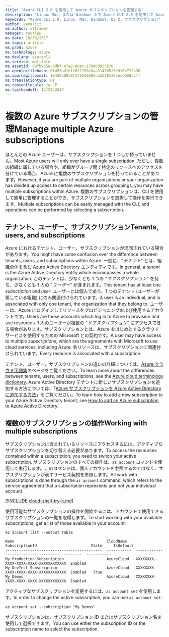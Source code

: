```yaml
---
title: "Azure CLI 2.0 を使用して Azure サブスクリプションを管理する"
description: "Linux、Mac、または Windows 上で Azure CLI 2.0 を使用して Azure サブスクリプションを管理します。"
keywords: "Azure CLI 2.0, Linux, Mac, Windows, OS X, サブスクリプション"
author: kamaljit
ms.author: sttramer
manager: routlaw
ms.date: 10/30/2017
ms.topic: article
ms.prod: azure
ms.technology: azure
ms.devlang: azurecli
ms.service: multiple
ms.assetid: 98fb955e-6dbf-47e2-80ac-170d6d95cb70
ms.openlocfilehash: 0f453ad1bff621250c8aa3147b5f5e916e712e30
ms.sourcegitcommit: 16426a08c0f2f62d0b9dca3df8132cece659acff
ms.translationtype: HT
ms.contentlocale: ja-JP
ms.lasthandoff: 12/21/2017
---
```

# <a name="manage-multiple-azure-subscriptions"></a><span data-ttu-id="6af8c-104">複数の Azure サブスクリプションの管理</span><span class="sxs-lookup"><span data-stu-id="6af8c-104">Manage multiple Azure subscriptions</span></span>

<span data-ttu-id="6af8c-105">ほとんどの Azure ユーザーは、サブスクリプションを 1 つしか持っていません。</span><span class="sxs-lookup"><span data-stu-id="6af8c-105">Most Azure users will only ever have a single subscription.</span></span> <span data-ttu-id="6af8c-106">ただし、複数の組織に属している場合や、組織がグループ間で特定のリソースへのアクセスを分けている場合、Azure に複数のサブスクリプションを持っていることがあります。</span><span class="sxs-lookup"><span data-stu-id="6af8c-106">However, if you are part of multiple organizations or your organization has divided up access to certain resources across groupings, you may have multiple subscriptions within Azure.</span></span> <span data-ttu-id="6af8c-107">複数のサブスクリプションは、CLI を使用して簡単に管理することができ、サブスクリプションを選択して操作を実行できます。</span><span class="sxs-lookup"><span data-stu-id="6af8c-107">Multiple subscriptions can be easily managed with the CLI, and operations can be performed by selecting a subscription.</span></span>

## <a name="tenants-users-and-subscriptions"></a><span data-ttu-id="6af8c-108">テナント、ユーザー、サブスクリプション</span><span class="sxs-lookup"><span data-stu-id="6af8c-108">Tenants, users, and subscriptions</span></span>

<span data-ttu-id="6af8c-109">Azure におけるテナント、ユーザー、サブスクリプションが混同されている場合があります。</span><span class="sxs-lookup"><span data-stu-id="6af8c-109">You might have some confusion over the difference between tenants, users, and subscriptions within Azure.</span></span> <span data-ttu-id="6af8c-110">一般に、"_テナント_" とは、組織全体を含む Azure Active Directory エンティティです。</span><span class="sxs-lookup"><span data-stu-id="6af8c-110">In general, a _tenant_ is the Azure Active Directory entity which encompasses a whole organization.</span></span> <span data-ttu-id="6af8c-111">このテナントは、少なくとも 1 つの "_サブスクリプション_" を持ち、少なくとも 1 人の "_ユーザー_" が含まれます。</span><span class="sxs-lookup"><span data-stu-id="6af8c-111">This tenant has at least one _subscription_ and _user_.</span></span> <span data-ttu-id="6af8c-112">ユーザーとは個人であり、1 つのテナント (ユーザーが属している組織) にのみ関連付けられています。</span><span class="sxs-lookup"><span data-stu-id="6af8c-112">A user is an individual, and is associated with only one tenant, the organization that they belong to.</span></span> <span data-ttu-id="6af8c-113">ユーザーは、Azure にログインしてリソースをプロビジョニングおよび使用するアカウントです。</span><span class="sxs-lookup"><span data-stu-id="6af8c-113">Users are those accounts which log in to Azure to provision and use resources.</span></span> <span data-ttu-id="6af8c-114">1 人のユーザーが複数の "_サブスクリプション_" にアクセスできる場合があります。サブスクリプションとは、Azure をはじめとするクラウド サービスを使用するための Microsoft との契約です。</span><span class="sxs-lookup"><span data-stu-id="6af8c-114">A user may have access to multiple _subscriptions_, which are the agreements with Microsoft to use cloud services, including Azure.</span></span> <span data-ttu-id="6af8c-115">各リソースは、サブスクリプションに関連付けられています。</span><span class="sxs-lookup"><span data-stu-id="6af8c-115">Every resource is associated with a subscription.</span></span>

<span data-ttu-id="6af8c-116">テナント、ユーザー、サブスクリプションの違いの詳細については、[Azure クラウド用語集](/azure/azure-glossary-cloud-terminology)のページをご覧ください。</span><span class="sxs-lookup"><span data-stu-id="6af8c-116">To learn more about the differences between tenants, users, and subscriptions, see the [Azure cloud terminology dictionary](/azure/azure-glossary-cloud-terminology).</span></span>
<span data-ttu-id="6af8c-117">Azure Active Directory テナントに新しいサブスクリプションを追加する方法については、「[Azure サブスクリプションを Azure Active Directory に追加する方法](/azure/active-directory/active-directory-how-subscriptions-associated-directory)」をご覧ください。</span><span class="sxs-lookup"><span data-stu-id="6af8c-117">To learn how to add a new subscription to your Azure Active Directory tenant, see [How to add an Azure subscription to Azure Active Directory](/azure/active-directory/active-directory-how-subscriptions-associated-directory).</span></span>

## <a name="working-with-multiple-subscriptions"></a><span data-ttu-id="6af8c-118">複数のサブスクリプションの操作</span><span class="sxs-lookup"><span data-stu-id="6af8c-118">Working with multiple subscriptions</span></span>

<span data-ttu-id="6af8c-119">サブスクリプションに含まれているリソースにアクセスするには、アクティブなサブスクリプションを切り替える必要があります。</span><span class="sxs-lookup"><span data-stu-id="6af8c-119">To access the resources contained within a subscription, you need to switch your active subscription.</span></span> <span data-ttu-id="6af8c-120">サブスクリプションのすべての操作は、`az account` コマンドを使用して実行します。このコマンドは、個人アカウントを参照するのではなく、サブスクリプションが表すサービス契約を参照します。</span><span class="sxs-lookup"><span data-stu-id="6af8c-120">All work with subscriptions is done through the `az account` command, which refers to the service agreement that a subscription represents and not your individual account.</span></span>

[!INCLUDE [cloud-shell-try-it.md](includes/cloud-shell-try-it.md)]

<span data-ttu-id="6af8c-121">使用可能なサブスクリプションの操作を開始するには、アカウントで使用できるサブスクリプションの一覧を取得します。</span><span class="sxs-lookup"><span data-stu-id="6af8c-121">To start working with your available subscriptions, get a list of those available in your account:</span></span>

```azurecli-interactive
az account list --output table
```

```Output
Name                                         CloudName    SubscriptionId                        State     IsDefault
-------------------------------------------  -----------  ------------------------------------  --------  -----------
My Production Subscription                   AzureCloud   XXXXXXXX-XXXX-XXXX-XXXX-XXXXXXXXXXXX  Enabled
My DevTest Subscription                      AzureCloud   XXXXXXXX-XXXX-XXXX-XXXX-XXXXXXXXXXXX  Enabled   True
My Demos                                     AzureCloud   XXXXXXXX-XXXX-XXXX-XXXX-XXXXXXXXXXXX  Enabled
```

<span data-ttu-id="6af8c-122">アクティブなサブスクリプションを変更するには、`az account set` を使用します。</span><span class="sxs-lookup"><span data-stu-id="6af8c-122">In order to change the active subscription, you can use `az account set`:</span></span>

```azurecli-interactive
az account set --subscription "My Demos"
```

<span data-ttu-id="6af8c-123">サブスクリプションは、サブスクリプション ID またはサブスクリプション名を使用して選択できます。</span><span class="sxs-lookup"><span data-stu-id="6af8c-123">You can use either the subscription ID or the subscription name to select the subscription.</span></span>
